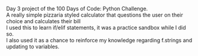 Day 3 project of the 100 Days of Code: Python Challenge.
<br/>A really simple pizzaria styled calculator that questions the user on their choice and calculates their bill
<br/>I used this to learn if/elif statements, it was a practice sandbox while I did so.
<br/>I also used it as a chance to reinforce my knowledge regarding f.strings and updating to variables.
